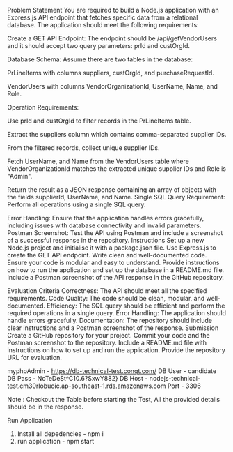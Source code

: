 Problem Statement
You are required to build a Node.js application with an Express.js API endpoint that fetches specific data from a relational database. The application should meet the following requirements:

Create a GET API Endpoint:
The endpoint should be /api/getVendorUsers and it should accept two query parameters: prId and custOrgId.

Database Schema:
Assume there are two tables in the database:

PrLineItems with columns suppliers, custOrgId, and purchaseRequestId.

VendorUsers with columns VendorOrganizationId, UserName, Name, and Role.

Operation Requirements:

Use prId and custOrgId to filter records in the PrLineItems table.

Extract the suppliers column which contains comma-separated supplier IDs.

From the filtered records, collect unique supplier IDs.

Fetch UserName, and Name from the VendorUsers table where VendorOrganizationId matches the extracted unique supplier IDs and Role is "Admin".

Return the result as a JSON response containing an array of objects with the fields supplierId, UserName, and Name.
Single SQL Query Requirement:
Perform all operations using a single SQL query.

Error Handling:
Ensure that the application handles errors gracefully, including issues with database connectivity and invalid parameters.
Postman Screenshot:
Test the API using Postman and include a screenshot of a successful response in the repository.
Instructions
Set up a new Node.js project and initialise it with a package.json file.
Use Express.js to create the GET API endpoint.
Write clean and well-documented code.
Ensure your code is modular and easy to understand.
Provide instructions on how to run the application and set up the database in a README.md file.
Include a Postman screenshot of the API response in the GitHub repository.
 
Evaluation Criteria
Correctness: The API should meet all the specified requirements.
Code Quality: The code should be clean, modular, and well-documented.
Efficiency: The SQL query should be efficient and perform the required operations in a single query.
Error Handling: The application should handle errors gracefully.
Documentation: The repository should include clear instructions and a Postman screenshot of the response.
Submission
Create a GitHub repository for your project. 
Commit your code and the Postman screenshot to the repository. 
Include a README.md file with instructions on how to set up and run the application.
Provide the repository URL for evaluation.
 
myphpAdmin - https://db-technical-test.conqt.com/
DB User - candidate
DB Pass - NoTeDeSt^C10.6?SxwY882}
DB Host - nodejs-technical-test.cm30rlobuoic.ap-southeast-1.rds.amazonaws.com
Port  - 3306
 
Note : Checkout the Table before starting the Test, All the provided details should be in the response.





Run Application

1) Install all depedencies - npm i
2) run application - npm start